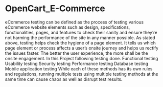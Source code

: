# OpenCart_E-Commerce
eCommerce testing can be defined as the process of testing various eCommerce website elements such as design, specifications, functionalities, pages, and features to check their sanity and ensure they’re not harming the performance of the site in any manner possible.
As stated above, testing helps check the hygiene of a page element. It tells us which page element or process affects a user’s onsite journey and helps us rectify the issues faster. The better the user experience, the more shall be the onsite engagement. 
In this Project following testing done.
Functional testing
Usability testing
Security testing
Performance testing 
Database testing
Mobile application testing
While each of these methods has its own rules and regulations, running multiple tests using multiple testing methods at the same time can cause chaos as well as disrupt test results.
